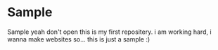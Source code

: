 # Sample
Sample yeah don't open this is my first repositery.
i am working hard, i wanna make websites so... this is just a sample :)

